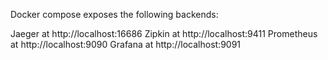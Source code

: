 Docker compose exposes the following backends:

Jaeger at http://localhost:16686
Zipkin at http://localhost:9411
Prometheus at http://localhost:9090
Grafana at http://localhost:9091